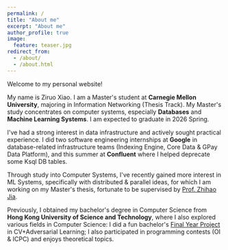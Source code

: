 ```yaml
---
permalink: /
title: "About me"
excerpt: "About me"
author_profile: true
image:
  feature: teaser.jpg
redirect_from: 
  - /about/
  - /about.html
---
```

Welcome to my personal website!

My name is Ziruo Xiao. I am a Master's student at **Carnegie Mellon University**, majoring in Information Networking (Thesis Track). My Master's study concentrates on computer systems, especially **Databases** and **Machine Learning Systems**. I am expected to graduate in 2026 Spring.

I've had a strong interest in data infrastructure and actively sought practical experience. I did two software engineering internships at **Google** in database-related infrastructure teams (Indexing Engine, Core Data & GPay Data Platform), and this summer at **Confluent** where I helped deprecate some Ksql DB tables.

Through study into Computer Systems, I've recently gained more interest in ML Systems, specifically with distributed & parallel ideas, for which I am working on my Master's thesis, fortunate to be supervised by [Prof. Zhihao Jia](https://www.cs.cmu.edu/~zhihaoj2/).

Previously, I obtained my bachelor's degree in Computer Science from **Hong Kong University of Science and Technology**, where I also explored various fields in Computer Science: I did a fun bachelor's [Final Year Project](https://github.com/DL-for-CFD/alpinn_for_submission) in CV+Adversarial Learning; I also participated in programming contests (OI & ICPC) and enjoys theoretical topics.
